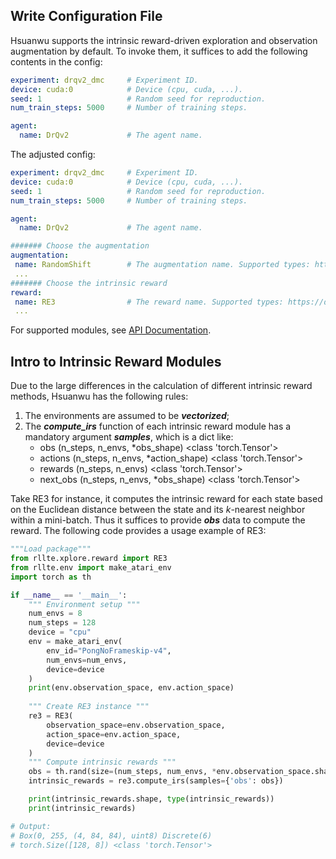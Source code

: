 ## Write Configuration File
Hsuanwu supports the intrinsic reward-driven exploration and observation augmentation by default. To invoke them, it suffices to 
add the following contents in the config:
``` yaml title="config.yaml"
experiment: drqv2_dmc     # Experiment ID.
device: cuda:0            # Device (cpu, cuda, ...).
seed: 1                   # Random seed for reproduction.
num_train_steps: 5000     # Number of training steps.

agent:
  name: DrQv2             # The agent name.
```
The adjusted config:
``` yaml title="new_config.yaml"
experiment: drqv2_dmc     # Experiment ID.
device: cuda:0            # Device (cpu, cuda, ...).
seed: 1                   # Random seed for reproduction.
num_train_steps: 5000     # Number of training steps.

agent:
  name: DrQv2             # The agent name.

####### Choose the augmentation
augmentation:
 name: RandomShift        # The augmentation name. Supported types: https://docs.hsuanwu.dev/api/
 ...
####### Choose the intrinsic reward
reward:
 name: RE3                # The reward name. Supported types: https://docs.hsuanwu.dev/api/
 ...
```
For supported modules, see [API Documentation](https://docs.hsuanwu.dev/api/).

## Intro to Intrinsic Reward Modules
Due to the large differences in the calculation of different intrinsic reward methods, Hsuanwu has the following rules:

1. The environments are assumed to be ***vectorized***;
2. The ***compute_irs*** function of each intrinsic reward module has a mandatory argument ***samples***, which is a dict like:
     - obs (n_steps, n_envs, *obs_shape) <class 'torch.Tensor'>
     - actions (n_steps, n_envs, *action_shape) <class 'torch.Tensor'>
     - rewards (n_steps, n_envs) <class 'torch.Tensor'>
     - next_obs (n_steps, n_envs, *obs_shape) <class 'torch.Tensor'>

Take RE3 for instance, it computes the intrinsic reward for each state based on the Euclidean distance between the state and 
its $k$-nearest neighbor within a mini-batch. Thus it suffices to provide ***obs*** data to compute the reward. The following code provides a usage example of RE3:
``` py title="example.py"
"""Load package"""
from rllte.xplore.reward import RE3
from rllte.env import make_atari_env
import torch as th

if __name__ == '__main__':
    """ Environment setup """
    num_envs = 8
    num_steps = 128
    device = "cpu"
    env = make_atari_env(
        env_id="PongNoFrameskip-v4", 
        num_envs=num_envs,
        device=device
    )
    print(env.observation_space, env.action_space)
    
    """ Create RE3 instance """
    re3 = RE3(
        observation_space=env.observation_space,
        action_space=env.action_space,
        device=device
    )
    """ Compute intrinsic rewards """
    obs = th.rand(size=(num_steps, num_envs, *env.observation_space.shape))
    intrinsic_rewards = re3.compute_irs(samples={'obs': obs})

    print(intrinsic_rewards.shape, type(intrinsic_rewards))
    print(intrinsic_rewards)

# Output:
# Box(0, 255, (4, 84, 84), uint8) Discrete(6)
# torch.Size([128, 8]) <class 'torch.Tensor'>
```